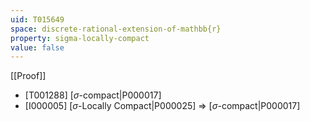 ```yaml
---
uid: T015649
space: discrete-rational-extension-of-mathbb{r}
property: sigma-locally-compact
value: false
---
```

[[Proof]]

* [T001288] [$\sigma$-compact|P000017]
* [I000005] [$\sigma$-Locally Compact|P000025] => [$\sigma$-compact|P000017]

